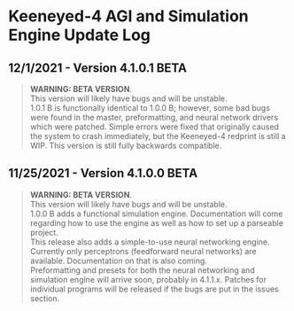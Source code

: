 # Keeneyed-4 AGI and Simulation Engine Update Log

## 12/1/2021 - Version 4.1.0.1 BETA
> **WARNING: BETA VERSION**.  
> This version will likely have bugs and will be unstable.  
1.0.1 B is functionally identical to 1.0.0 B; however, some bad bugs were found in the master, preformatting, and neural network drivers which were patched. Simple errors were fixed that originally caused the system to crash immediately, but the Keeneyed-4 redprint is still a WIP. This version is still fully backwards compatible.


## 11/25/2021 - Version 4.1.0.0 BETA
> **WARNING: BETA VERSION**.  
> This version will likely have bugs and will be unstable.  
1.0.0 B adds a functional simulation engine. Documentation will come regarding how to use the engine as well as how to set up a parseable project.  
This release also adds a simple-to-use neural networking engine. Currently only perceptrons (feedforward neural networks) are available. Documentation on that is also coming.  
Preformatting and presets for both the neural networking and simulation engine will arrive soon, probably in 4.1.1.x. Patches for individual programs will be released if the bugs are put in the issues section.
